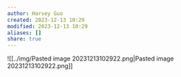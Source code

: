 ```yaml
---
author: Harvey Guo
created: 2023-12-13 10:29
modified: 2023-12-13 10:29
aliases: []
share: true
---
```

![[../img/Pasted image 20231213102922.png|Pasted image 20231213102922.png]]

